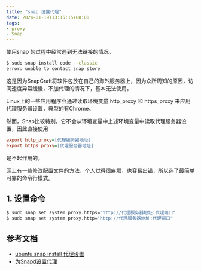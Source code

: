 ```yaml
---
title: "snap 设置代理"
date: 2024-01-19T13:15:15+08:00
tags:
- proxy
- Snap
---
```


使用snap 的过程中经常遇到无法链接的情况。
```bash
$ sudo snap install code --classic
error: unable to contact snap store
```
这是因为SnapCraft将软件包放在自己的海外服务器上，因为众所周知的原因，访问速度异常缓慢，不加代理的情况下，基本无法使用。

Linux上的一些应用程序会通过读取环境变量 http_proxy 和 https_proxy 来应用代理服务器设置，典型的有Chrome。

然而，Snap比较特别，它不会从环境变量中上述环境变量中读取代理服务器设置，因此直接使用
```ini
export http_proxy=[代理服务器地址]
export https_proxy=[代理服务器地址]
```
是不起作用的。

网上有一些修改配置文件的方法，个人觉得很麻烦，也容易出错，所以选了最简单可靠的命令行模式。

## 1. 设置命令
```bash
$ sudo snap set system proxy.https="http://代理服务器地址:代理端口"
$ sudo snap set system proxy.http="http://代理服务器地址:代理端口"
```

## 参考文档
- [ubuntu snap install 代理设置](https://www.cnblogs.com/brep/p/14643507.html)
- [为Snapd设置代理](https://www.jianshu.com/p/0891648b657a)